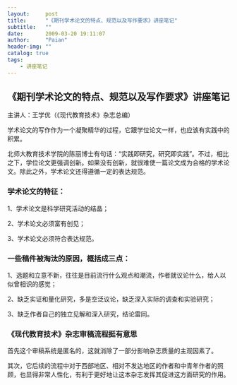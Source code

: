 ```yaml
---
layout:     post
title:      "《期刊学术论文的特点、规范以及写作要求》讲座笔记"
subtitle:   ""
date:       2009-03-20 19:11:07
author:     "Paian"
header-img: ""
catalog: true
tags:
    - 讲座笔记
---
```


## 《期刊学术论文的特点、规范以及写作要求》讲座笔记

主讲人：王学优（《现代教育技术》杂志总编）

学术论文的写作作为一个凝聚精华的过程，它跟学位论文一样，也应该有实践中的积累。

北师大教育技术学院的陈丽博士有句话：“实践即研究，研究即实践”。不过，相比之下，学位论文更强调创新。如果没有创新，就很难使一篇论文成为合格的学术论文。除此之外，学术论文还得遵循一定的表达规范。

### 学术论文的特征：

1、学术论文是科学研究活动的结晶；

2、学术论文必须富有创见；

3、学术论文必须符合表达规范。

### 一些稿件被淘汰的原因，概括成三点：

1、选题和立意不新，往往是目前流行什么观点和潮流，作者就议论什么，给人以似曾相识的感觉；

2、缺乏实证和量化研究，多是空泛议论，缺乏深入实际的调查和实验研究；

3、缺乏作者自己的独立见解和深入研究，结论雷同。

### 《现代教育技术》杂志审稿流程挺有意思

首先这个审稿系统是匿名的，这就消除了一部分影响杂志质量的主观因素了。

其次，它后续的流程中对于西部地区、相对不发达地区的作者和中青年作者的照顾，也显得非常人性化，有利于更好地让这本杂志发挥其促进这方面研究的作用。
